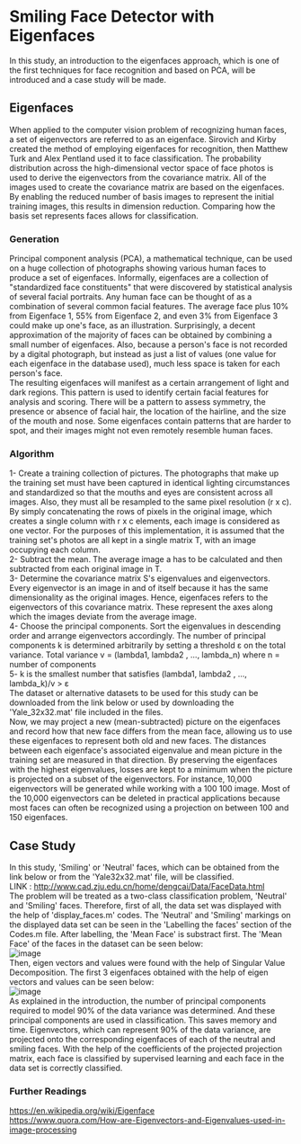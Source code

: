 # Smiling Face Detector with Eigenfaces
In this study, an introduction to the eigenfaces approach, which is one of the first techniques for face recognition and based on PCA, will be introduced and a case study will be made. <br/>

## Eigenfaces
When applied to the computer vision problem of recognizing human faces, a set of eigenvectors are referred to as an eigenface. Sirovich and Kirby created the method of employing eigenfaces for recognition, then Matthew Turk and Alex Pentland used it to face classification. The probability distribution across the high-dimensional vector space of face photos is used to derive the eigenvectors from the covariance matrix. All of the images used to create the covariance matrix are based on the eigenfaces. By enabling the reduced number of basis images to represent the initial training images, this results in dimension reduction. Comparing how the basis set represents faces allows for classification.
### Generation
Principal component analysis (PCA), a mathematical technique, can be used on a huge collection of photographs showing various human faces to produce a set of eigenfaces. Informally, eigenfaces are a collection of "standardized face constituents" that were discovered by statistical analysis of several facial portraits. Any human face can be thought of as a combination of several common facial features. The average face plus 10% from Eigenface 1, 55% from Eigenface 2, and even 3% from Eigenface 3 could make up one's face, as an illustration. Surprisingly, a decent approximation of the majority of faces can be obtained by combining a small number of eigenfaces.  Also, because a person's face is not recorded by a digital photograph, but instead as just a list of values (one value for each eigenface in the database used), much less space is taken for each person's face. <br/>
The resulting eigenfaces will manifest as a certain arrangement of light and dark regions. This pattern is used to identify certain facial features for analysis and scoring. There will be a pattern to assess symmetry, the presence or absence of facial hair, the location of the hairline, and the size of the mouth and nose. Some eigenfaces contain patterns that are harder to spot, and their images might not even remotely resemble human faces.
### Algorithm
1- Create a training collection of pictures. The photographs that make up the training set must have been captured in identical lighting circumstances and standardized so that the mouths and eyes are consistent across all images. Also, they must all be resampled to the same pixel resolution (r x c). By simply concatenating the rows of pixels in the original image, which creates a single column with r x c elements, each image is considered as one vector. For the purposes of this implementation, it is assumed that the training set's photos are all kept in a single matrix T, with an image occupying each column. <br/>
2- Subtract the mean. The average image a has to be calculated and then subtracted from each original image in T. <br/>
3- Determine the covariance matrix S's eigenvalues and eigenvectors. Every eigenvector is an image in and of itself because it has the same dimensionality as the original images. Hence, eigenfaces refers to the eigenvectors of this covariance matrix. These represent the axes along which the images deviate from the average image. <br/>
4- Choose the principal components. Sort the eigenvalues in descending order and arrange eigenvectors accordingly. The number of principal components k is determined arbitrarily by setting a threshold ε on the total variance. Total variance v = (lambda1, lambda2 , ..., lambda_n) where n = number of components <br/>
5- k is the smallest number that satisfies (lambda1, lambda2 , ..., lambda_k)/v > ε  <br/>
The dataset or alternative datasets to be used for this study can be downloaded from the link below or used by downloading the 'Yale_32x32.mat' file included in the files. <br/>
Now, we may project a new (mean-subtracted) picture on the eigenfaces and record how that new face differs from the mean face, allowing us to use these eigenfaces to represent both old and new faces. The distances between each eigenface's associated eigenvalue and mean picture in the training set are measured in that direction. By preserving the eigenfaces with the highest eigenvalues, losses are kept to a minimum when the picture is projected on a subset of the eigenvectors. For instance, 10,000 eigenvectors will be generated while working with a 100 100 image. Most of the 10,000 eigenvectors can be deleted in practical applications because most faces can often be recognized using a projection on between 100 and 150 eigenfaces. <br/>
## Case Study
In this study, 'Smiling' or 'Neutral' faces, which can be obtained from the link below or from the 'Yale32x32.mat' file, will be classified. <br/>
LINK : http://www.cad.zju.edu.cn/home/dengcai/Data/FaceData.html <br/>
The problem will be treated as a two-class classification problem, 'Neutral' and 'Smiling' faces. Therefore, first of all, the data set was displayed with the help of 'display_faces.m' codes. The 'Neutral' and 'Smiling' markings on the displayed data set can be seen in the 'Labelling the faces' section of the Codes.m file. After labelling, the 'Mean Face' is substract first. The 'Mean Face' of the faces in the dataset can be seen below: <br/>
![image](https://user-images.githubusercontent.com/78887209/221875855-89734b3f-90eb-43e4-9121-6cbbc6c2493d.png) <br/>
Then, eigen vectors and values were found with the help of Singular Value Decomposition. The first 3 eigenfaces obtained with the help of eigen vectors and values can be seen below: <br/>
![image](https://user-images.githubusercontent.com/78887209/221897329-06d20138-b0ad-480b-8301-99c6e4259d98.png) <br/>
As explained in the introduction, the number of principal components required to model 90% of the data variance was determined. And these principal components are used in classification. This saves memory and time. Eigenvectors, which can represent 90% of the data variance, are projected onto the corresponding eigenfaces of each of the neutral and smiling faces. With the help of the coefficients of the projected projection matrix, each face is classified by supervised learning and each face in the data set is correctly classified.
### Further Readings
https://en.wikipedia.org/wiki/Eigenface <br/>
https://www.quora.com/How-are-Eigenvectors-and-Eigenvalues-used-in-image-processing

